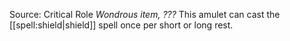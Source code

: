 Source: Critical Role
*Wondrous item, ???*
This amulet can cast the [[spell:shield|shield]] spell once per short or long rest.
